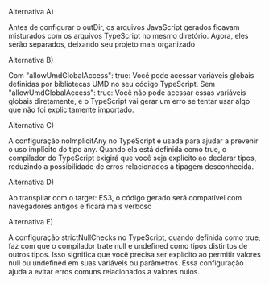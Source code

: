 
Alternativa A)

Antes de configurar o outDir, os arquivos JavaScript gerados ficavam misturados com os arquivos TypeScript no mesmo diretório. Agora, eles serão separados, deixando seu projeto mais organizado

Alternativa B)

Com "allowUmdGlobalAccess": true: Você pode acessar variáveis globais definidas por bibliotecas UMD no seu código TypeScript.
Sem "allowUmdGlobalAccess": true: Você não pode acessar essas variáveis globais diretamente, e o TypeScript vai gerar um erro se tentar usar algo que não foi explicitamente importado.


Alternativa C)

A configuração noImplicitAny no TypeScript é usada para ajudar a prevenir o uso implícito do tipo any. Quando ela está definida como true, o compilador do TypeScript exigirá que você seja explícito ao declarar tipos, reduzindo a possibilidade de erros relacionados a tipagem desconhecida.

Alternativa D)

Ao transpilar com o target: ES3, o código gerado será compatível com navegadores antigos e ficará mais verboso


Alternativa E)

A configuração strictNullChecks no TypeScript, quando definida como true, faz com que o compilador trate null e undefined como tipos distintos de outros tipos. Isso significa que você precisa ser explícito ao permitir valores null ou undefined em suas variáveis ou parâmetros. Essa configuração ajuda a evitar erros comuns relacionados a valores nulos.